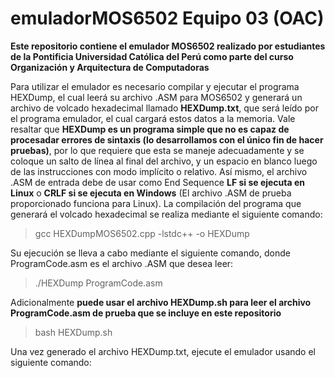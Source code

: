 # emuladorMOS6502 Equipo 03 (OAC)

**Este repositorio contiene el emulador MOS6502 realizado por estudiantes de la Pontificia Universidad Católica del Perú como parte del curso Organización y Arquitectura de Computadoras**

Para utilizar el emulador es necesario compilar y ejecutar el programa HEXDump, el cual leerá su archivo .ASM para MOS6502 y generará un archivo de volcado hexadecimal llamado **HEXDump.txt**, que será leído por el programa emulador, el cual cargará estos datos a la memoria. Vale resaltar que **HEXDump es un programa simple que no es capaz de procesadar errores de sintaxis (lo desarrollamos con el único fin de hacer pruebas)**, por lo que requiere que esta se maneje adecuadamente y se coloque un salto de línea al final del archivo, y un espacio en blanco luego de las instrucciones con modo implícito o relativo. Así mismo, el archivo .ASM de entrada debe de usar como End Sequence **LF si se ejecuta en Linux** o **CRLF si se ejecuta en Windows** (El archivo .ASM de prueba proporcionado funciona para Linux).
La compilación del programa que generará el volcado hexadecimal se realiza mediante el siguiente comando:

>gcc HEXDumpMOS6502.cpp -lstdc++ -o HEXDump

Su ejecución se lleva a cabo mediante el siguiente comando, donde ProgramCode.asm es el archivo .ASM que desea leer:

>./HEXDump ProgramCode.asm

Adicionalmente **puede usar el archivo HEXDump.sh para leer el archivo ProgramCode.asm de prueba que se incluye en este repositorio**

>bash HEXDump.sh

Una vez generado el archivo HEXDump.txt, ejecute el emulador usando el siguiente comando:
